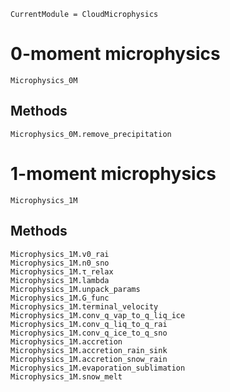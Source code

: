 ```@meta
CurrentModule = CloudMicrophysics
```

# 0-moment microphysics

```@docs
Microphysics_0M
```

## Methods

```@docs
Microphysics_0M.remove_precipitation
```

# 1-moment microphysics

```@docs
Microphysics_1M
```

## Methods

```@docs
Microphysics_1M.v0_rai
Microphysics_1M.n0_sno
Microphysics_1M.τ_relax
Microphysics_1M.lambda
Microphysics_1M.unpack_params
Microphysics_1M.G_func
Microphysics_1M.terminal_velocity
Microphysics_1M.conv_q_vap_to_q_liq_ice
Microphysics_1M.conv_q_liq_to_q_rai
Microphysics_1M.conv_q_ice_to_q_sno
Microphysics_1M.accretion
Microphysics_1M.accretion_rain_sink
Microphysics_1M.accretion_snow_rain
Microphysics_1M.evaporation_sublimation
Microphysics_1M.snow_melt
```
